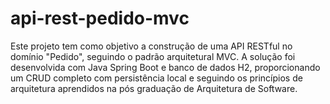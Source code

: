 # api-rest-pedido-mvc
Este projeto tem como objetivo a construção de uma API RESTful no domínio "Pedido", seguindo o padrão arquitetural MVC. A solução foi desenvolvida com Java Spring Boot e banco de dados H2, proporcionando um CRUD completo com persistência local e seguindo os princípios de arquitetura aprendidos na pós graduação de Arquitetura de Software.
